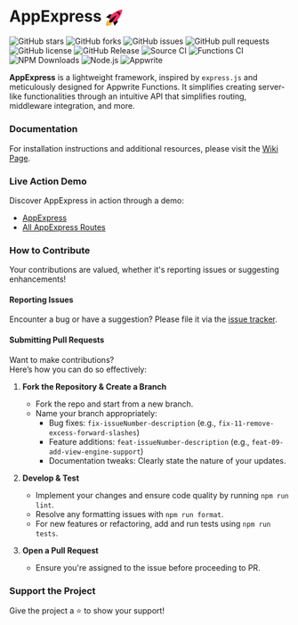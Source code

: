 # AppExpress <img src="rocket.png" width="30" style="vertical-align: middle;"/>

![GitHub stars](https://img.shields.io/github/stars/ItzNotABug/appexpress?style=flat)
![GitHub forks](https://img.shields.io/github/forks/ItzNotABug/appexpress?style=flat)
![GitHub issues](https://img.shields.io/github/issues/ItzNotABug/appexpress)
![GitHub pull requests](https://img.shields.io/github/issues-pr/ItzNotABug/appexpress)
![GitHub license](https://img.shields.io/github/license/ItzNotABug/appexpress)
![GitHub Release](https://img.shields.io/github/v/release/ItzNotABug/appexpress)
![Source CI](https://img.shields.io/github/actions/workflow/status/ItzNotABug/appexpress/source.yaml?label=source-build)
![Functions CI](https://img.shields.io/github/actions/workflow/status/ItzNotABug/appexpress/function.yaml?label=function-build)
![NPM Downloads](https://img.shields.io/npm/dm/@itznotabug/appexpress)
![Node.js](https://img.shields.io/badge/Node.js-brightgreen?style=flat&logo=node.js&logoColor=white)
![Appwrite](https://img.shields.io/badge/Appwrite-FD366E?style=flat&logo=appwrite&logoColor=white)

**AppExpress** is a lightweight framework, inspired by `express.js` and meticulously designed for Appwrite Functions. It
simplifies creating server-like functionalities through an intuitive API that simplifies routing, middleware
integration, and more.

### Documentation

For installation instructions and additional resources, please visit
the [Wiki Page](https://github.com/ItzNotABug/appexpress/wiki).

### Live Action Demo

Discover AppExpress in action through a demo:

- [AppExpress](https://appexpress.appwrite.global)
- [All AppExpress Routes](https://appexpress.appwrite.global/routes)

### How to Contribute

Your contributions are valued, whether it's reporting issues or suggesting enhancements!

#### Reporting Issues

Encounter a bug or have a suggestion? Please file it via
the [issue tracker](https://github.com/ItzNotABug/appexpress/issues).

#### Submitting Pull Requests

Want to make contributions?\
Here’s how you can do so effectively:

1. **Fork the Repository & Create a Branch**
    - Fork the repo and start from a new branch.
    - Name your branch appropriately:
        - Bug fixes: `fix-issueNumber-description` (e.g., `fix-11-remove-excess-forward-slashes`)
        - Feature additions: `feat-issueNumber-description` (e.g., `feat-09-add-view-engine-support`)
        - Documentation tweaks: Clearly state the nature of your updates.

2. **Develop & Test**
    - Implement your changes and ensure code quality by running `npm run lint`.
    - Resolve any formatting issues with `npm run format`.
    - For new features or refactoring, add and run tests using `npm run tests`.

3. **Open a Pull Request**
    - Ensure you're assigned to the issue before proceeding to PR.

### Support the Project

Give the project a ⭐️ to show your support!
